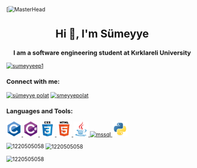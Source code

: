 [![MasterHead](https://www.google.com/url?sa=i&url=https%3A%2F%2Fankararesimkursu.net%2Ffotograflar%2Fdesen-cizimleri%2F&psig=AOvVaw2VVWqMDFzWcxEIRlCxD78W&ust=1737129059133000&source=images&cd=vfe&opi=89978449&ved=0CBEQjRxqFwoTCID815XM-ooDFQAAAAAdAAAAABAR)
<h1 align="center">Hi 👋, I'm Sümeyye</h1>
<h3 align="center">I am a software engineering student at Kırklareli University</h3>

<p align="left"> <a href="https://github.com/ryo-ma/github-profile-trophy"><img src="https://github-profile-trophy.vercel.app/?username=sumeyyeep1" alt="sumeyyeep1" /></a> </p>

<h3 align="left">Connect with me:</h3>
<p align="left">
<a href="https://linkedin.com/in/sümeyye polat" target="blank"><img align="center" src="https://raw.githubusercontent.com/rahuldkjain/github-profile-readme-generator/master/src/images/icons/Social/linked-in-alt.svg" alt="sümeyye polat" height="30" width="40" /></a>
<a href="https://instagram.com/smeyyepolat" target="blank"><img align="center" src="https://raw.githubusercontent.com/rahuldkjain/github-profile-readme-generator/master/src/images/icons/Social/instagram.svg" alt="smeyyepolat" height="30" width="40" /></a>
</p>

<h3 align="left">Languages and Tools:</h3>
<p align="left"> <a href="https://www.cprogramming.com/" target="_blank" rel="noreferrer"> <img src="https://raw.githubusercontent.com/devicons/devicon/master/icons/c/c-original.svg" alt="c" width="40" height="40"/> </a> <a href="https://www.w3schools.com/cs/" target="_blank" rel="noreferrer"> <img src="https://raw.githubusercontent.com/devicons/devicon/master/icons/csharp/csharp-original.svg" alt="csharp" width="40" height="40"/> </a> <a href="https://www.w3schools.com/css/" target="_blank" rel="noreferrer"> <img src="https://raw.githubusercontent.com/devicons/devicon/master/icons/css3/css3-original-wordmark.svg" alt="css3" width="40" height="40"/> </a> <a href="https://www.w3.org/html/" target="_blank" rel="noreferrer"> <img src="https://raw.githubusercontent.com/devicons/devicon/master/icons/html5/html5-original-wordmark.svg" alt="html5" width="40" height="40"/> </a> <a href="https://www.java.com" target="_blank" rel="noreferrer"> <img src="https://raw.githubusercontent.com/devicons/devicon/master/icons/java/java-original.svg" alt="java" width="40" height="40"/> </a> <a href="https://www.microsoft.com/en-us/sql-server" target="_blank" rel="noreferrer"> <img src="https://www.svgrepo.com/show/303229/microsoft-sql-server-logo.svg" alt="mssql" width="40" height="40"/> </a> <a href="https://www.python.org" target="_blank" rel="noreferrer"> <img src="https://raw.githubusercontent.com/devicons/devicon/master/icons/python/python-original.svg" alt="python" width="40" height="40"/> </a> </p>

<p><img align="left" src="https://github-readme-stats.vercel.app/api/top-langs?username=1220505058&show_icons=true&locale=en&layout=compact" alt="1220505058" /></p>

<p>&nbsp;<img align="center" src="https://github-readme-stats.vercel.app/api?username=1220505058&show_icons=true&locale=en" alt="1220505058" /></p>

<p><img align="center" src="https://github-readme-streak-stats.herokuapp.com/?user=1220505058&" alt="1220505058" /></p>
